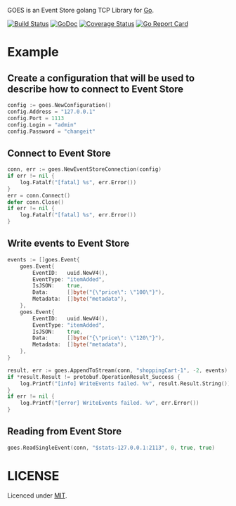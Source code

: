 GOES is an Event Store golang TCP Library for [Go](https://golang.org). 

[![Build Status](https://app.wercker.com/status/070a83e021d240488762de7d2fb01193/s/master "wercker status")](https://app.wercker.com/project/bykey/070a83e021d240488762de7d2fb01193)
[![GoDoc](https://img.shields.io/badge/godoc-reference-blue.svg?style=flat)](https://godoc.org/github.com/pgermishuys/goes)
[![Coverage Status](https://coveralls.io/repos/github/pgermishuys/goes/badge.svg?style=flat)](https://coveralls.io/github/pgermishuys/goes)
[![Go Report Card](https://goreportcard.com/badge/github.com/pgermishuys/goes?style=flat)](https://goreportcard.com/report/github.com/pgermishuys/goes)

# Example

## Create a configuration that will be used to describe how to connect to Event Store
```Go
config := goes.NewConfiguration()
config.Address = "127.0.0.1"
config.Port = 1113
config.Login = "admin"
config.Password = "changeit"
```

## Connect to Event Store
```Go
conn, err := goes.NewEventStoreConnection(config)
if err != nil {
	log.Fatalf("[fatal] %s", err.Error())
}
err = conn.Connect()
defer conn.Close()
if err != nil {
	log.Fatalf("[fatal] %s", err.Error())
}
```

## Write events to Event Store
```Go
events := []goes.Event{
	goes.Event{
		EventID:   uuid.NewV4(),
		EventType: "itemAdded",
		IsJSON:    true,
		Data:      []byte("{\"price\": \"100\"}"),
		Metadata:  []byte("metadata"),
	},
	goes.Event{
		EventID:   uuid.NewV4(),
		EventType: "itemAdded",
		IsJSON:    true,
		Data:      []byte("{\"price\": \"120\"}"),
		Metadata:  []byte("metadata"),
	},
}

result, err := goes.AppendToStream(conn, "shoppingCart-1", -2, events)
if *result.Result != protobuf.OperationResult_Success {
	log.Printf("[info] WriteEvents failed. %v", result.Result.String())
}
if err != nil {
	log.Printf("[error] WriteEvents failed. %v", err.Error())
}
```

## Reading from Event Store
```Go
goes.ReadSingleEvent(conn, "$stats-127.0.0.1:2113", 0, true, true)
```

# LICENSE
Licenced under [MIT](LICENSE).
